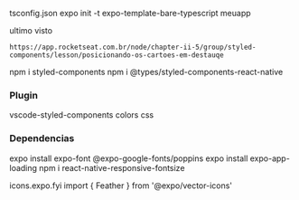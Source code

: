 tsconfig.json
expo init -t expo-template-bare-typescript meuapp

ultimo visto
```
https://app.rocketseat.com.br/node/chapter-ii-5/group/styled-components/lesson/posicionando-os-cartoes-em-destauqe
```

npm i styled-components
npm i @types/styled-components-react-native

### Plugin
vscode-styled-components
colors css

### Dependencias
expo install expo-font @expo-google-fonts/poppins
expo install expo-app-loading
npm i react-native-responsive-fontsize

icons.expo.fyi
import { Feather } from '@expo/vector-icons'